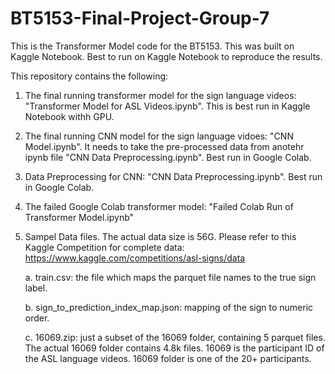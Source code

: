 # BT5153-Final-Project-Group-7
This is the Transformer Model code for the BT5153. This was built on Kaggle Notebook. Best to run on Kaggle Notebook to reproduce the results.

This repository contains the following:
1. The final running transformer model for the sign language videos: "Transformer Model for ASL Videos.ipynb". This is best run in Kaggle Notebook withh GPU. 
2. The final running CNN model for the sign language vidoes: "CNN Model.ipynb". It needs to take the pre-processed data from anotehr ipynb file "CNN Data Preprocessing.ipynb". Best run in Google Colab.
3. Data Preprocessing for CNN: "CNN Data Preprocessing.ipynb". Best run in Google Colab.
4. The failed Google Colab transformer model: "Failed Colab Run of Transformer Model.ipynb"
5. Sampel Data files. The actual data size is 56G. Please refer to this Kaggle Competition for complete data: https://www.kaggle.com/competitions/asl-signs/data

      a. train.csv: the file which maps the parquet file names to the true sign label.
  
      b. sign_to_prediction_index_map.json: mapping of the sign to numeric order.
  
      c. 16069.zip: just a subset of the 16069 folder, containing 5 parquet files. The actual 16069 folder contains 4.8k files. 16069 is the participant ID of the ASL language videos. 16069 folder is one of the 20+ participants. 

